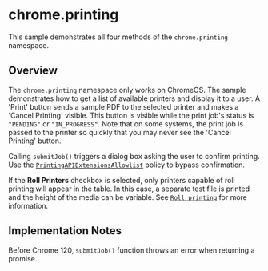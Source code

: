 # chrome.printing

This sample demonstrates all four methods of the `chrome.printing` namespace.

## Overview

The `chrome.printing` namespace only works on ChromeOS. The sample demonstrates how to get a list of available printers and display it to a user. A 'Print' button sends a sample PDF to the selected printer and makes a 'Cancel Printing' visible. This button is visible while the print job's status is `"PENDING"` or `"IN_PROGRESS"`. Note that on some systems, the print job is passed to the printer so quickly that you may never see the 'Cancel Printing' button.

Calling `submitJob()` triggers a dialog box asking the user to confirm printing. Use the [`PrintingAPIExtensionsAllowlist`](https://chromeenterprise.google/policies/#PrintingAPIExtensionsAllowlist") policy to bypass confirmation.

If the **Roll Printers** checkbox is selected, only printers capable of roll printing will appear in the table. In this case, a separate test file is printed and the height of the media can be variable. See [`Roll printing`](https://developer.chrome.com/docs/extensions/reference/printing/#roll-printing) for more information.

## Implementation Notes

Before Chrome 120, `submitJob()` function throws an error when returning a promise.
